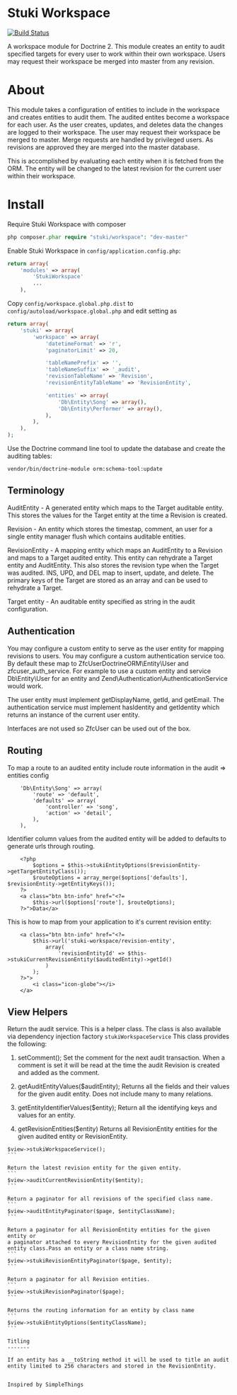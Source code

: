 Stuki Workspace
===============

[![Build Status](https://travis-ci.org/StukiOrg/Workspace.png)](https://travis-ci.org/StukiOrg/Workspace)

A workspace module for Doctrine 2.  This module creates an entity to audit specified targets for every user to work within their own workspace.  Users may request their workspace be merged into master from any revision.  

About
=====

This module takes a configuration of entities to include in the workspace and creates 
entities to audit them.  The audited entites become a workspace for each user.  As the user creates, updates, and deletes data the changes are logged to their workspace.  The user may request their workspace be merged to master.  Merge requests are handled by privileged users.  As revisions are approved they are merged into the master database.

This is accomplished by evaluating each entity when it is fetched from the ORM.  The entity will be changed to the latest revision for the current user within their workspace.  


Install
=======

Require Stuki Workspace with composer 

```php
php composer.phar require "stuki/workspace": "dev-master"
```


Enable Stuki Workspace in `config/application.config.php`: 
```php
return array(
    'modules' => array(
        'StukiWorkspace'
        ...
    ),
```

Copy `config/workspace.global.php.dist` to `config/autoload/workspace.global.php` and edit setting as

```php
return array(
    'stuki' => array(
        'workspace' => array(
            'datetimeFormat' => 'r',
            'paginatorLimit' => 20,

            'tableNamePrefix' => '',
            'tableNameSuffix' => '_audit',
            'revisionTableName' => 'Revision',
            'revisionEntityTableName' => 'RevisionEntity',

            'entities' => array(           
                'Db\Entity\Song' => array(),
                'Db\Entity\Performer' => array(),
            ),
        ),
    ),
);
```

Use the Doctrine command line tool to update the database and create the auditing tables:

```shell
vendor/bin/doctrine-module orm:schema-tool:update
```


Terminology
-----------

AuditEntity - A generated entity which maps to the Target auditable entity.  This stores the values for the Target entity at the time a Revision is created.

Revision - An entity which stores the timestap, comment, an user for a single entity manager flush which contains auditable entities.

RevisionEntity - A mapping entity which maps an AuditEntity to a Revision and maps to a Target audited entity.  This entity can rehydrate a Target entity and AuditEntity.  This also stores the revision type when the Target was audited.  INS, UPD, and DEL map to insert, update, and delete.  The primary keys of the Target are stored as an array and can be used to rehydrate a Target.

Target entity - An auditable entity specified as string in the audit configuration.


Authentication 
--------------

You may configure a custom entity to serve as the user entity for mapping revisions to users.  You may configure a custom authentication service too.  By default these map to ZfcUserDoctrineORM\Entity\User and zfcuser_auth_service.  For example to use a custom entity and service Db\Entity\User for an entity and Zend\Authentication\AuthenticationService would work.

The user entity must implement getDisplayName, getId, and getEmail.  The authentication service must implement hasIdentity and getIdentity which returns an instance of the current user entity.

Interfaces are not used so ZfcUser can be used out of the box.


Routing
-------

To map a route to an audited entity include route information in the audit => entities config

```
    'Db\Entity\Song' => array(
        'route' => 'default',
        'defaults' => array(
            'controller' => 'song',
            'action' => 'detail',
        ),
    ),
```

Identifier column values from the audited entity will be added to defaults to generate urls through routing.

```
    <?php
        $options = $this->stukiEntityOptions($revisionEntity->getTargetEntityClass());
        $routeOptions = array_merge($options['defaults'], $revisionEntity->getEntityKeys());
    ?>
    <a class="btn btn-info" href="<?=
        $this->url($options['route'], $routeOptions);
    ?>">Data</a>
```

This is how to map from your application to it's current revision entity:

```
    <a class="btn btn-info" href="<?=
        $this->url('stuki-workspace/revision-entity',
            array(
                'revisionEntityId' => $this->stukiCurrentRevisionEntity($auditedEntity)->getId()
            )
        );
    ?>">
        <i class="icon-globe"></i>
    </a>
```


View Helpers
------------

Return the audit service.  This is a helper class.  The class is also available via dependency injection factory ```stukiWorkspaceService```
This class provides the following:

1. setComment();
    Set the comment for the next audit transaction.  When a comment is set it will be read at the time the audit Revision is created and added as the comment.

2. getAuditEntityValues($auditEntity);
    Returns all the fields and their values for the given audit entity.  Does not include many to many relations.

3. getEntityIdentifierValues($entity);
    Return all the identifying keys and values for an entity.
    
4. getRevisionEntities($entity)
    Returns all RevisionEntity entities for the given audited entity or RevisionEntity.
    
````
$view->stukiWorkspaceService();
```

Return the latest revision entity for the given entity.
```
$view->auditCurrentRevisionEntity($entity);
```

Return a paginator for all revisions of the specified class name.
```
$view->auditEntityPaginator($page, $entityClassName);
```

Return a paginator for all RevisionEntity entities for the given entity or 
a paginator attached to every RevisionEntity for the given audited entity class.Pass an entity or a class name string.
```
$view->stukiRevisionEntityPaginator($page, $entity);
```

Return a paginator for all Revision entities.
```
$view->stukiRevisionPaginator($page);
```

Returns the routing information for an entity by class name
```
$view->stukiEntityOptions($entityClassName);
```

Titling
-------

If an entity has a __toString method it will be used to title an audit entity limited to 256 characters and stored in the RevisionEntity.


Inspired by SimpleThings
